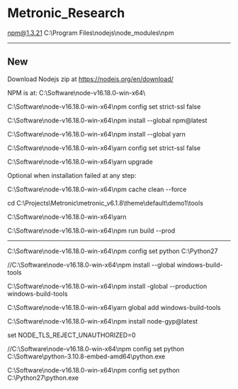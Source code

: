 # Metronic_Research
 
npm@1.3.21 C:\Program Files\nodejs\node_modules\npm

-----------------------------------------------------------
New
-----------------------------------------------------------
Download Nodejs zip at https://nodejs.org/en/download/

NPM is at: C:\Software\node-v16.18.0-win-x64\

C:\Software\node-v16.18.0-win-x64\npm config set strict-ssl false

C:\Software\node-v16.18.0-win-x64\npm install --global npm@latest

C:\Software\node-v16.18.0-win-x64\npm install --global yarn

C:\Software\node-v16.18.0-win-x64\yarn config set strict-ssl false

C:\Software\node-v16.18.0-win-x64\yarn upgrade

Optional when installation failed at any step:

C:\Software\node-v16.18.0-win-x64\npm cache clean --force



cd C:\Projects\Metronic\metronic_v6.1.8\theme\default\demo1\tools

C:\Software\node-v16.18.0-win-x64\yarn

C:\Software\node-v16.18.0-win-x64\npm run build  --prod

-------------------------------------------------------
C:\Software\node-v16.18.0-win-x64\npm config set python C:\Python27

//C:\Software\node-v16.18.0-win-x64\npm install --global windows-build-tools

C:\Software\node-v16.18.0-win-x64\npm install -global --production windows-build-tools

C:\Software\node-v16.18.0-win-x64\yarn global add windows-build-tools

C:\Software\node-v16.18.0-win-x64\npm install node-gyp@latest

set NODE_TLS_REJECT_UNAUTHORIZED=0

//C:\Software\node-v16.18.0-win-x64\npm config set python C:\Software\python-3.10.8-embed-amd64\python.exe

C:\Software\node-v16.18.0-win-x64\npm config set python C:\Python27\python.exe
